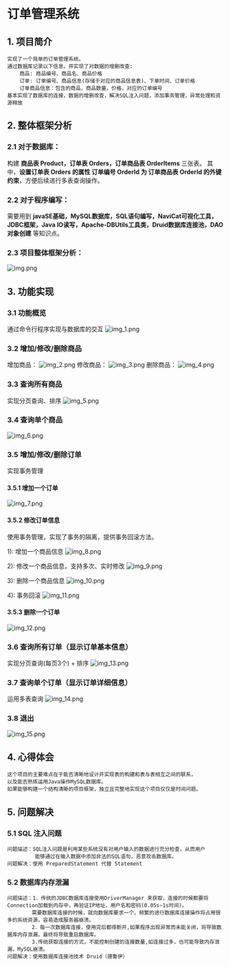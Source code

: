 # 订单管理系统

## 1. 项目简介
    实现了一个简单的订单管理系统。
    通过数据库记录以下信息，并实现了对数据的增删改查:
        商品: 商品编号、商品名、商品价格
        订单: 订单编号、商品信息(存储于对应的商品信息表)、下单时间、订单价格
        订单商品信息：包含的商品，商品数量，价格，对应的订单编号
    基本实现了数据库的连接，数据的增删改查，解决SQL注入问题，添加事务管理，异常处理和资源释放
    
## 2. 整体框架分析
### 2.1 对于数据库：
构建 **商品表 Product，订单表 Orders，订单商品表 OrderItems** 三张表。
其中，**设置订单表 Orders 的属性 订单编号 OrderId 为 订单商品表 OrderId 的外键约束**，方便后续进行多表查询操作。

### 2.2 对于程序编写：
需要用到 **javaSE基础，MySQL数据库，SQL语句编写，NaviCat可视化工具，JDBC框架，Java IO读写，Apache-DBUtils工具类，Druid数据库连接池，DAO对象创建**
等知识点。

### 2.3 项目整体框架分析：
![img.png](pic/img.png)

## 3. 功能实现
### 3.1 功能概览
通过命令行程序实现与数据库的交互
![img_1.png](pic/img_1.png)

### 3.2 增加/修改/删除商品
增加商品：
![img_2.png](pic/img_2.png)
修改商品：
![img_3.png](pic/img_3.png)
删除商品：
![img_4.png](pic/img_4.png)

### 3.3 查询所有商品
实现分页查询、排序
![img_5.png](pic/img_5.png)

### 3.4 查询单个商品
![img_6.png](pic/img_6.png)

### 3.5 增加/修改/删除订单
实现事务管理
#### 3.5.1 增加一个订单
![img_7.png](pic/img_7.png)

#### 3.5.2 修改订单信息
使用事务管理，实现了事务的隔离，提供事务回滚方法。

1): 增加一个商品信息
![img_8.png](pic/img_8.png)

2): 修改一个商品信息，支持多次、实时修改
![img_9.png](pic/img_9.png)

3): 删除一个商品信息
![img_10.png](pic/img_10.png)

4): 事务回滚
![img_11.png](pic/img_11.png)


#### 3.5.3 删除一个订单
![img_12.png](pic/img_12.png)

### 3.6 查询所有订单（显示订单基本信息）
实现分页查询(每页3个) + 排序
![img_13.png](pic/img_13.png)

### 3.7 查询单个订单（显示订单详细信息）
运用多表查询
![img_14.png](pic/img_14.png)

### 3.8 退出
![img_15.png](pic/img_15.png)

## 4. 心得体会
    这个项目的主要难点在于能否清晰地设计并实现表的构建和表与表相互之间的联系，
    以及能否熟练运用Java操作MySQL数据库。
    如果能够构建一个结构清晰的项目框架，独立且完整地实现这个项目仅仅是时间问题。

## 5. 问题解决
### 5.1 SQL 注入问题
    问题描述：SQL注入问题是利用某些系统没有对用户输入的数据进行充分检查，从而用户
             能够通过在输入数据中添加非法的SQL语句，恶意攻击数据库。
    问题解决：使用 PreparedStatement 代替 Statement
### 5.2 数据库内存泄漏
    问题描述：1．传统的JDBC数据库连接使用DriverManager 来获取，连接的时候都要将 Connection加载到内存中，再验证IP地址，用户名和密码(0.05s~1s时间)。
            需要数据库连接的时候，就向数据库要求一个，频繁的进行数据库连接操作将占用很多的系统资源，容易造成服务器崩溃。
            2．每一次数据库连接，使用完后都得断开,如果程序出现异常而未能关闭，将导致数据库内存泄漏，最终将导致重启数据库。
            3.传统获取连接的方式，不能控制创建的连接数量,如连接过多，也可能导致内存泄漏，MySQL崩溃。
    问题解决：使用数据库连接池技术 Druid（德鲁伊）